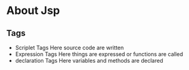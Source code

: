 # About Jsp

## Tags
  
  - Scriplet Tags
  Here source code are written
  - Expression Tags
  Here things are expressed or functions are called
  - declaration Tags
  Here variables and methods are declared
